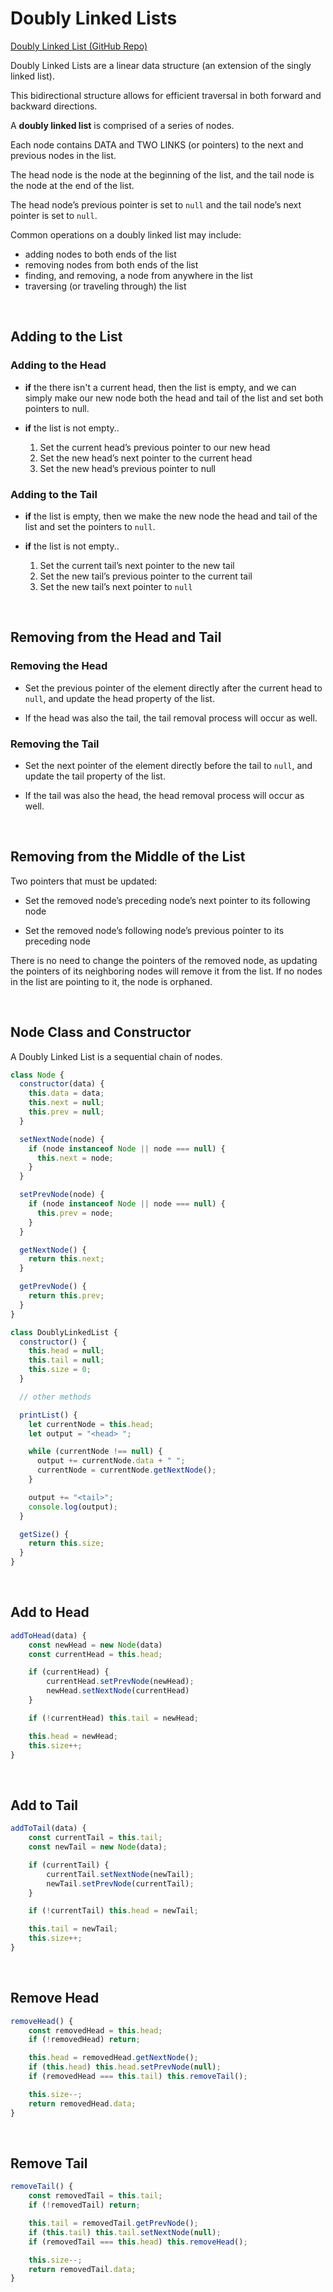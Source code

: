 # Doubly Linked Lists

[Doubly Linked List (GitHub Repo)](https://github.com/trekhleb/javascript-algorithms/tree/master/src/data-structures/doubly-linked-list)

Doubly Linked Lists are a linear data structure (an extension of the singly linked list).

This bidirectional structure allows for efficient traversal in both forward and backward directions.

A **doubly linked list** is comprised of a series of nodes.

Each node contains DATA and TWO LINKS (or pointers) to the next and previous nodes in the list.

The head node is the node at the beginning of the list, and the tail node is the node at the end of the list.

The head node’s previous pointer is set to `null` and the tail node’s next pointer is set to `null`.

Common operations on a doubly linked list may include:

- adding nodes to both ends of the list
- removing nodes from both ends of the list
- finding, and removing, a node from anywhere in the list
- traversing (or traveling through) the list

<br>

## Adding to the List

### Adding to the Head

- **if** the there isn't a current head, then the list is empty, and we can simply make our new node both the head and tail of the list and set both pointers to null.

- **if** the list is not empty..

  1. Set the current head’s previous pointer to our new head
  2. Set the new head’s next pointer to the current head
  3. Set the new head’s previous pointer to null

### Adding to the Tail

- **if** the list is empty, then we make the new node the head and tail of the list and set the pointers to `null`.

- **if** the list is not empty..

  1. Set the current tail’s next pointer to the new tail
  2. Set the new tail’s previous pointer to the current tail
  3. Set the new tail’s next pointer to `null`

<br>

## Removing from the Head and Tail

### Removing the Head

- Set the previous pointer of the element directly after the current head to `null`, and update the head property of the list.

- If the head was also the tail, the tail removal process will occur as well.

### Removing the Tail

- Set the next pointer of the element directly before the tail to `null`, and update the tail property of the list.

- If the tail was also the head, the head removal process will occur as well.

<br>

## Removing from the Middle of the List

Two pointers that must be updated:

- Set the removed node’s preceding node’s next pointer to its following node

- Set the removed node’s following node’s previous pointer to its preceding node

There is no need to change the pointers of the removed node, as updating the pointers of its neighboring nodes will remove it from the list. If no nodes in the list are pointing to it, the node is orphaned.

<br>

## Node Class and Constructor

A Doubly Linked List is a sequential chain of nodes.

```js
class Node {
  constructor(data) {
    this.data = data;
    this.next = null;
    this.prev = null;
  }

  setNextNode(node) {
    if (node instanceof Node || node === null) {
      this.next = node;
    }
  }

  setPrevNode(node) {
    if (node instanceof Node || node === null) {
      this.prev = node;
    }
  }

  getNextNode() {
    return this.next;
  }

  getPrevNode() {
    return this.prev;
  }
}
```

```js
class DoublyLinkedList {
  constructor() {
    this.head = null;
    this.tail = null;
    this.size = 0;
  }

  // other methods

  printList() {
    let currentNode = this.head;
    let output = "<head> ";

    while (currentNode !== null) {
      output += currentNode.data + " ";
      currentNode = currentNode.getNextNode();
    }

    output += "<tail>";
    console.log(output);
  }

  getSize() {
    return this.size;
  }
}
```

<br>

## Add to Head

```js
addToHead(data) {
    const newHead = new Node(data)
    const currentHead = this.head;

    if (currentHead) {
        currentHead.setPrevNode(newHead);
        newHead.setNextNode(currentHead)
    }

    if (!currentHead) this.tail = newHead;

    this.head = newHead;
    this.size++;
}
```

<br>

## Add to Tail

```js
addToTail(data) {
    const currentTail = this.tail;
    const newTail = new Node(data);

    if (currentTail) {
        currentTail.setNextNode(newTail);
        newTail.setPrevNode(currentTail);
    }

    if (!currentTail) this.head = newTail;

    this.tail = newTail;
    this.size++;
}
```

<br>

## Remove Head

```js
removeHead() {
    const removedHead = this.head;
    if (!removedHead) return;

    this.head = removedHead.getNextNode();
    if (this.head) this.head.setPrevNode(null);
    if (removedHead === this.tail) this.removeTail();

    this.size--;
    return removedHead.data;
}
```

<br>

## Remove Tail

```js
removeTail() {
    const removedTail = this.tail;
    if (!removedTail) return;

    this.tail = removedTail.getPrevNode();
    if (this.tail) this.tail.setNextNode(null);
    if (removedTail === this.head) this.removeHead();

    this.size--;
    return removedTail.data;
}
```

<br>
